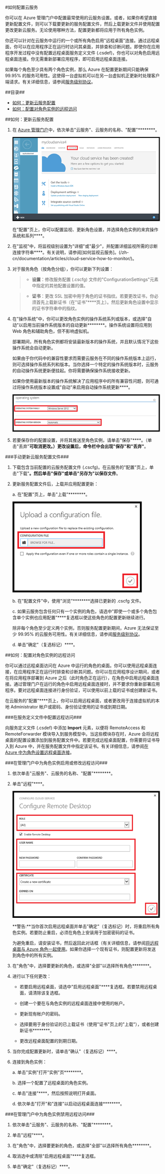 ﻿<properties linkid="manage-services-how-to-configure-a-cloud-service" urlDisplayName="How to configure" pageTitle="如何配置云服务 - Azure" metaKeywords="Configuring cloud services" description="了解如何在 Azure 中配置云服务。了解如何更新云服务配置以及配置对角色实例的远程访问。" metaCanonical="" services="cloud-services" documentationCenter="" title="How to Configure Cloud Services" authors="davidmu" solutions="" manager="" editor="" />




#<a id="configurecloudservice"></a>如何配置云服务

你可以在 Azure 管理门户中配置最常使用的云服务设置。或者，如果你希望直接更新配置文件，则可以下载要更新的服务配置文件，然后上载更新文件并使用配置更改更新云服务。无论使用哪种方法，配置更新都将应用于所有角色实例。

你还可以针对在云服务中运行的一个或所有角色启用"远程桌面"连接。通过远程桌面，你可以在应用程序正在运行时访问其桌面，并排查和诊断问题。即使你在应用程序开发过程中没有配置远程桌面服务定义文件 (.csdef)，你也可以对角色启用远程桌面连接。你无需重新部署应用程序，即可启用远程桌面连接。

如果每个角色至少具有两个角色实例，那么 Azure 在配置更新期间只能确保 99.95% 的服务可用性。这使得一台虚拟机可以在另一台虚拟机正更新时处理客户端请求。有关详细信息，请参阅[服务级别协议](/support/legal/sla/)。

##目录##

* [如何：更新云服务配置](#update)
* [如何：配置对角色实例的远程访问](#remoteaccess)


##<a id="update"></a>如何：更新云服务配置</h2>

1. 在 [Azure 管理门户](http://manage.windowsazure.cn/)中，依次单击"云服务"、云服务的名称、"配置"********。

	![Configuration Page](./media/cloud-services-how-to-configure/CloudServices_ConfigurePage1.png)
	
	在"配置"页上，你可以配置监视、更新角色设置，并选择角色实例的来宾操作系统和系列****。 

2. 在"监视"中，将监视级别设置为"详细"或"最少"，并配置详细监视所需的诊断连接字符串****。有关说明，请参阅[如何监视云服务]。(/zh-cn/documentation/articles/cloud-service-how-to-monitor/)。


3. 对于服务角色（按角色分组），你可以更新下列设置：

	>- **设置**：修改服务配置 (.cscfg) 文件的"ConfigurationSettings"元素中指定的其他配置设置的值。
	
	>- **证书**：更改 SSL 加密中用于角色的证书指纹。若要更改证书，你必须首先上载新证书（在"证书"****页上）。然后更新角色设置中显示的证书字符串中的指纹。

4. 在"操作系统"中，你可以更改角色实例的操作系统系列或版本，或选择"自动"以启用当前操作系统版本的自动更新********。操作系统设置将应用到 Web 角色和辅助角色，但不影响虚拟机。

	部署期间，所有角色实例都将安装最新版本的操作系统，并且默认情况下这些操作系统会自动更新。 

	如果由于你代码中的兼容性要求而需要云服务在不同的操作系统版本上运行，则可选择操作系统系列和版本。当你选择一个特定的操作系统版本时，云服务的自动操作系统更新便挂起。你将需要确保操作系统接收更新。

	如果你使用最新版本的操作系统解决了应用程序中的所有兼容性问题，则可通过将操作系统版本设置成"自动"来启用自动操作系统更新****。 

	![OS Settings](./media/cloud-services-how-to-configure/CloudServices_ConfigurePage_OSSettings.png)

5. 若要保存你的配置设置，并将其推送至角色实例，请单击"保存"****。（单击"丢弃"****可取消更改。）**更改设置后，命令栏中会出现"保存"和"丢弃"******。

###手动更新云服务配置文件###

1. 下载包含当前配置的云服务配置文件 (.cscfg)。在云服务的"配置"页上，单击"下载"********。然后单击"保存"或单击"另存为"以保存文件********。

2. 更新服务配置文件后，上载并应用配置更新：

	a. 在"配置"页上，单击"上载"********。

	![Upload Configuration](./media/cloud-services-how-to-configure/CloudServices_UploadConfigFile.png)

	b. 在"配置文件"中，使用"浏览"********选择已更新的 .cscfg 文件。

	c. 如果云服务包含任何只有一个实例的角色，请选中"即使一个或多个角色包含单个实例也应用配置"****复选框以使这些角色的配置更新继续进行。

	除非每个角色至少定义两个实例，否则服务配置更新期间，Azure 无法保证至少 99.95% 的云服务可用性。有关详细信息，请参阅[服务级别协议](/support/legal/sla/)。

	d. 单击"确定"（复选标记）****。 


##<a id="remoteaccess"></a>如何：配置对角色实例的远程访问</h2>

你可以通过远程桌面访问在 Azure 中运行的角色的桌面。你可以使用远程桌面连接，在应用程序正在运行时排查和诊断其问题。你可以在应用程序设计期间，或者在将应用程序部署到 Azure 之后（此时角色正在运行），在角色中启用远程桌面连接。通过管理门户在运行的角色中启用远程桌面连接时，并不要求你重新部署应用程序。要对远程桌面连接进行身份验证，可以使用以前上载的证书或创建新证书。

在云服务的"配置"****页上，你可以启用远程桌面，或者更改用于连接虚拟机的本地 Administrator 帐户或密码、身份验证使用的证书或到期日期。

###在服务定义文件中配置远程访问###

向服务定义文件 (.csdef) 中添加 **Import** 元素，以便将 RemoteAccess 和 RemoteForwarder 模块导入到服务模型中。当这些模块存在时，Azure 会将远程桌面的配置设置添加到服务配置文件中。若要完成远程桌面配置，你需要将证书导入到 Azure 中，并在服务配置文件中指定该证书。有关详细信息，请参阅[在 Azure 中为角色设置远程桌面连接][]。

###在管理门户中为角色实例启用或修改远程访问###

1. 依次单击"云服务"、云服务的名称、"配置"********。

2. 单击"远程"****。

	![Cloud services remote](./media/cloud-services-how-to-configure/CloudServices_Remote.png)

	**警告:**当你首次启用远程桌面并单击"确定"（复选标记）时，将重启所有角色实例。若要防止重启，必须在角色上安装用于加密密码的证书。

	为避免重启，请安装证书，然后返回此对话框（有关详细信息，请参阅[将远程桌面与 Azure 角色一起使用][]。如果你选择一个现有证书，则配置更新将发送到角色中的所有实例。

3. 在"角色"中，选择要更新的角色，或选择"全部"以选择所有角色********。

4. 进行以下任何更改：

	- 若要启用远程桌面，请选中"启用远程桌面"****复选框。若要禁用远程桌面，请清除该复选框。

	- 创建一个要在与角色实例的远程桌面连接中使用的帐户。

	- 更新现有帐户的密码。

	- 选择要用于身份验证的已上载证书（使用"证书"页上的"上载"），或者创建新证书********。 

	- 更改远程桌面配置的到期日期。

5. 当你完成配置更新时，请单击"确认"（复选标记）****。

6. 连接到角色实例：

	a. 单击"实例"打开"实例"页********。

	b. 选择一个配置了远程桌面的角色实例。

	c. 单击"连接"****，然后按照说明打开桌面。 

	d. 依次单击"打开"和"连接"以启动远程桌面连接********。

###在管理门户中为角色实例禁用远程访问###

1. 依次单击"云服务"、云服务的名称、"配置"********。

2. 单击"远程"****。

3. 在"角色"中，选择要更新的角色，或选择"全部"以选择所有角色********。

4. 取消选中或清除"启用远程桌面"****复选框。

5. 单击"确定"（复选标记）****。

[在 Azure 中为角色设置远程桌面连接]: http://msdn.microsoft.com/zh-cn/library/windowsazure/hh124107.aspx

[将远程桌面与 Azure 角色一起使用]: http://msdn.microsoft.com/zh-cn/library/windowsazure/gg443832.aspx
			
<!--HONumber=39-->
